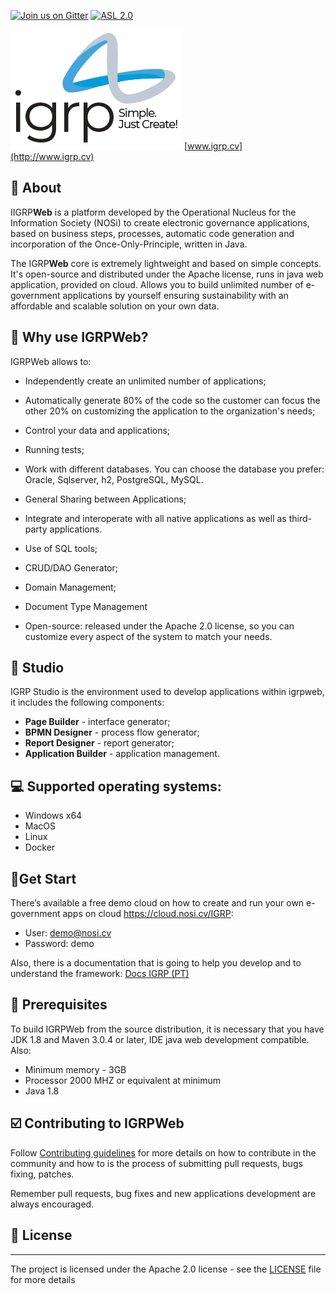 [![Join us on Gitter](https://badges.gitter.im/igrpweb/template.svg)](https://gitter.im/igrpweb/template?utm_source=badge&utm_medium=badge&utm_campaign=pr-badge)
[![ASL 2.0](https://img.shields.io/hexpm/l/plug.svg)](https://github.com/NOSiCode-CV/IGRP-Java-Template-Eclipse/blob/master/README.md)

<img src="docs/root-images/logo_igrpweb_2.png" title="" alt="" data-align="left"> [www.igrp.cv](http://www.igrp.cv)

## :loudspeaker: About

IIGRP**Web** is a platform developed by the Operational Nucleus for the Information Society (NOSi) to create electronic governance applications, based on business steps, processes, automatic code generation and incorporation of the Once-Only-Principle, written in Java.

The IGRP**Web** core is extremely lightweight and based on simple concepts. It's open-source and distributed under the Apache license, runs in java web application, provided on cloud. Allows you to build unlimited number of e-government applications by yourself ensuring sustainability with an affordable and scalable solution on your own data.

## :key: Why use IGRP**Web?**

IGRPWeb allows to:

- Independently create an unlimited number of applications;

- Automatically generate 80% of the code so the customer can focus the other 20% on customizing the application to the organization's needs;

- Control your data and applications;

- Running tests;

- Work with different databases. You can choose the database you prefer: Oracle, Sqlserver, h2, PostgreSQL, MySQL.

- General Sharing between Applications;

- Integrate and interoperate with all native applications as well as third-party applications.

- Use of SQL tools;

- CRUD/DAO Generator;

- Domain Management;

- Document Type Management

- Open-source: released under the Apache 2.0 license, so you can customize every aspect of the system to match your needs.

## :muscle: Studio

IGRP Studio is the environment used to develop applications within igrpweb, it includes the following components:

- **Page Builder** - interface generator;
- **BPMN Designer** - process flow generator;
- **Report Designer** - report generator;
- **Application Builder** - application management.

## :computer: Supported operating systems:

- Windows x64
- MacOS
- Linux
- Docker

## :beginner:Get Start

There’s available a free demo cloud on how to create and run your own e-government apps on cloud https://cloud.nosi.cv/IGRP:

- User: demo@nosi.cv
- Password: demo

Also, there is a documentation that is going to help you develop and to understand the framework: [Docs IGRP (PT)](https://docs.igrp.cv)

## :triangular_flag_on_post: Prerequisites

To build IGRPWeb from the source distribution, it is necessary that you have JDK 1.8 and Maven 3.0.4 or later, IDE java web development compatible. Also:

- Minimum memory - 3GB
- Processor 2000 MHZ or equivalent at minimum
- Java 1.8

## :ballot_box_with_check: Contributing to IGRPWeb

Follow [Contributing guidelines](CONTRIBUTING.md) for more details on how to contribute in the community and how to is the process of submitting pull requests, bugs fixing, patches.

Remember pull requests, bug fixes and new applications development are always encouraged.

## :memo: License

-------

The project is licensed under the Apache 2.0 license - see the [LICENSE](LICENSE) file for more details
